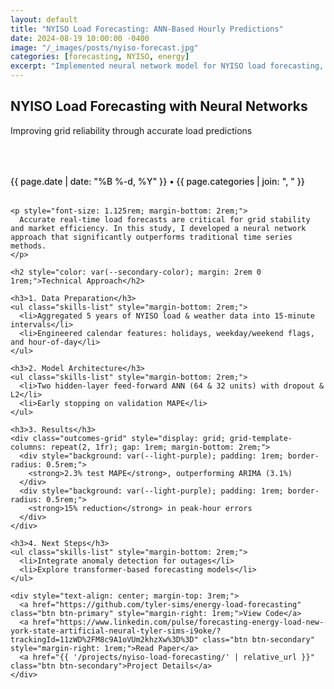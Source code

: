 ```yaml
---
layout: default
title: "NYISO Load Forecasting: ANN-Based Hourly Predictions"
date: 2024-08-19 10:00:00 -0400
image: "/_images/posts/nyiso-forecast.jpg"
categories: [forecasting, NYISO, energy]
excerpt: "Implemented neural network model for NYISO load forecasting, achieving 2.3% MAPE and outperforming traditional ARIMA by 0.8%."
---
```


<section class="page-header">
  <h1>NYISO Load Forecasting with Neural Networks</h1>
  <p>Improving grid reliability through accurate load predictions</p>
</section>

<article class="container" style="max-width: 800px; margin: 4rem auto;">
  <div class="blog-post">
    <div class="post-meta" style="margin-bottom: 2rem; color: var(--primary-color); font-weight: 500;">
      {{ page.date | date: "%B %-d, %Y" }} • {{ page.categories | join: ", " }}
    </div>

    <p style="font-size: 1.125rem; margin-bottom: 2rem;">
      Accurate real-time load forecasts are critical for grid stability and market efficiency. In this study, I developed a neural network approach that significantly outperforms traditional time series methods.
    </p>

    <h2 style="color: var(--secondary-color); margin: 2rem 0 1rem;">Technical Approach</h2>

    <h3>1. Data Preparation</h3>
    <ul class="skills-list" style="margin-bottom: 2rem;">
      <li>Aggregated 5 years of NYISO load & weather data into 15‑minute intervals</li>
      <li>Engineered calendar features: holidays, weekday/weekend flags, and hour-of-day</li>
    </ul>

    <h3>2. Model Architecture</h3>
    <ul class="skills-list" style="margin-bottom: 2rem;">
      <li>Two hidden-layer feed-forward ANN (64 & 32 units) with dropout & L2</li>
      <li>Early stopping on validation MAPE</li>
    </ul>

    <h3>3. Results</h3>
    <div class="outcomes-grid" style="display: grid; grid-template-columns: repeat(2, 1fr); gap: 1rem; margin-bottom: 2rem;">
      <div style="background: var(--light-purple); padding: 1rem; border-radius: 0.5rem;">
        <strong>2.3% test MAPE</strong>, outperforming ARIMA (3.1%)
      </div>
      <div style="background: var(--light-purple); padding: 1rem; border-radius: 0.5rem;">
        <strong>15% reduction</strong> in peak-hour errors
      </div>
    </div>

    <h3>4. Next Steps</h3>
    <ul class="skills-list" style="margin-bottom: 2rem;">
      <li>Integrate anomaly detection for outages</li>
      <li>Explore transformer-based forecasting models</li>
    </ul>

    <div style="text-align: center; margin-top: 3rem;">
      <a href="https://github.com/tyler-sims/energy-load-forecasting" class="btn btn-primary" style="margin-right: 1rem;">View Code</a>
      <a href="https://www.linkedin.com/pulse/forecasting-energy-load-new-york-state-artificial-neural-tyler-sims-i9oke/?trackingId=11zWD%2FM8c9A1oVUm2khzXw%3D%3D" class="btn btn-secondary" style="margin-right: 1rem;">Read Paper</a>
      <a href="{{ '/projects/nyiso-load-forecasting/' | relative_url }}" class="btn btn-secondary">Project Details</a>
    </div>
  </div>
</article>